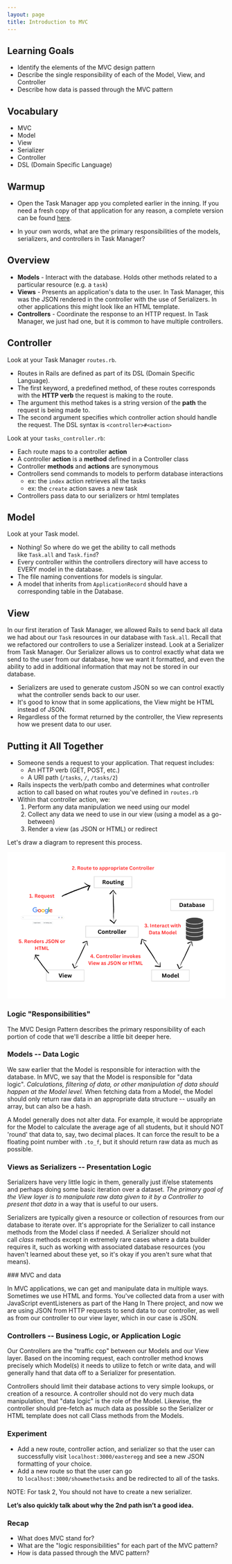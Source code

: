 ```yaml
---
layout: page
title: Introduction to MVC
---
```


## Learning Goals

- Identify the elements of the MVC design pattern
- Describe the single responsibility of each of the Model, View, and Controller
- Describe how data is passed through the MVC pattern

## Vocabulary

- MVC
- Model
- View
- Serializer
- Controller
- DSL (Domain Specific Language)

## Warmup

- Open the Task Manager app you completed earlier in the inning. If you need a fresh copy of that application for any reason, a complete version can be found [here](https://github.com/turingschool-examples/task-manager-7-complete).
<!-- TODO: Will need a complete version of this to link here -->
- In your own words, what are the primary responsibilities of the models, serializers, and controllers in Task Manager?

## Overview

- **Models** - Interact with the database. Holds other methods related to a particular resource (e.g. a `task`)
- **Views** - Presents an application's data to the user. In Task Manager, this was the JSON rendered in the controller with the use of Serializers. In other applications this might look like an HTML template.
- **Controllers** - Coordinate the response to an HTTP request. In Task Manager, we just had one, but it is common to have multiple controllers.

## Controller

Look at your Task Manager `routes.rb`.

- Routes in Rails are defined as part of its DSL (Domain Specific Language).
- The first keyword, a predefined method, of these routes corresponds with the **HTTP verb** the request is making to the route.
- The argument this method takes is a string version of the **path** the request is being made to.
- The second argument specifies which controller action should handle the request. The DSL syntax is `<controller>#<action>`

Look at your `tasks_controller.rb`:

- Each route maps to a controller **action**
- A controller **action** is a **method** defined in a Controller class
- Controller **methods** and **actions** are synonymous
- Controllers send commands to models to perform database interactions
    - ex: the `index` action retrieves all the tasks
    - ex: the `create` action saves a new task
- Controllers pass data to our serializers or html templates

## Model

Look at your Task model.

- Nothing! So where do we get the ability to call methods like `Task.all` and `Task.find`?
- Every controller within the controllers directory will have access to EVERY model in the database.
- The file naming conventions for models is singular.
- A model that inherits from `ApplicationRecord` should have a corresponding table in the Database.

## View

In our first iteration of Task Manager, we allowed Rails to send back all data we had about our `Task` resources in our database with `Task.all`. Recall that we refactored our controllers to use a Serializer instead. Look at a Serializer from Task Manager. Our Serializer allows us to control exactly what data we send to the user from our database, how we want it formatted, and even the ability to add in additional information that may not be stored in our database.

- Serializers are used to generate custom JSON so we can control exactly what the controller sends back to our user.
- It's good to know that in some applications, the View might be HTML instead of JSON. 
- Regardless of the format returned by the controller, the View represents how we present data to our user. 
        

## Putting it All Together

- Someone sends a request to your application. That request includes:
    - An HTTP verb (GET, POST, etc.)
    - A URI path (`/tasks`, `/`, `/tasks/2`)
- Rails inspects the verb/path combo and determines what controller action to call based on what routes you've defined in `routes.rb`
- Within that controller action, we:
    1. Perform any data manipulation we need using our model
    2. Collect any data we need to use in our view (using a model as a go-between)
    3. Render a view (as JSON or HTML) or redirect

Let's draw a diagram to represent this process.

<p>
  <center>
    <img src="../../assets/images/lessons/intro_to_mvc/mvc_rails.png" alt="Rails MVC Diagram" />
  </center>
</p>

### Logic "Responsibilities"

The MVC Design Pattern describes the primary responsibility of each portion of code that we'll describe a little bit deeper here.

### Models -- Data Logic

We saw earlier that the Model is responsible for interaction with the database. In MVC, we say that the Model is responsible for "data logic". *Calculations, filtering of data, or other manipulation of data should happen at the Model level.* When fetching data from a Model, the Model should only return raw data in an appropriate data structure -- usually an array, but can also be a hash.

A Model generally does not alter data. For example, it would be appropriate for the Model to calculate the average age of all students, but it should NOT 'round' that data to, say, two decimal places. It can force the result to be a floating point number with `.to_f`, but it should return raw data as much as possible.

### Views as Serializers -- Presentation Logic

Serializers have very little logic in them, generally just if/else statements and perhaps doing some basic iteration over a dataset. *The primary goal of the View layer is to manipulate raw data given to it by a Controller to present that data* in a way that is useful to our users.

Serializers are typically given a resource or collection of resources from our database to iterate over. It's appropriate for the Serializer to call instance methods from the Model class if needed. A Serializer should not call *class* methods except in extremely rare cases where a data builder requires it, such as working with associated database resources (you haven't learned about these yet, so it's okay if you aren't sure what that means).

<section class="call-to-action">
### MVC and data

In MVC applications, we can get and manipulate data in multiple ways. Sometimes we use HTML and forms. You've collected data from a user with JavaScript eventListeners as part of the Hang In There project, and now we are using JSON from HTTP requests to send data to our controller, as well as from our controller to our view layer, which in our case is JSON.
</section>

### Controllers -- Business Logic, or Application Logic

Our Controllers are the "traffic cop" between our Models and our View layer. Based on the incoming request, each controller method knows precisely which Model(s) it needs to utilize to fetch or write data, and will generally hand that data off to a Serializer for presentation.

Controllers should limit their database actions to very simple lookups, or creation of a resource. A controller should not do very much data manipulation, that "data logic" is the role of the Model. Likewise, the controller should pre-fetch as much data as possible so the Serializer or HTML template does not call Class methods from the Models.

### Experiment

- Add a new route, controller action, and serializer so that the user can successfully visit `localhost:3000/easteregg` and see a new JSON formatting of your choice.
- Add a new route so that the user can go to `localhost:3000/showmethetasks` and be redirected to all of the tasks.

NOTE: For task 2, You should not have to create a new serializer.

**Let’s also quickly talk about why the 2nd path isn’t a good idea.**

### Recap

- What does MVC stand for?
- What are the "logic responsibilities" for each part of the MVC pattern?
- How is data passed through the MVC pattern?
